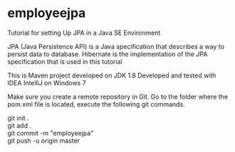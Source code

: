 # employeejpa
Tutorial for setting Up JPA in a Java SE Environment

JPA (Java Persistence API) is a Java specification that describes a way to persist data to database.
Hibernate is the implementation of the JPA specification that is used in this tutorial

This is Maven project developed on JDK 1.8
Developed and tested with IDEA IntelliJ on Windows 7



Make sure you create a remote repository in Git. Go to the folder where the pom.xml file is located, execute the following git commands.  

git init .  
git add .  
git commit -m "employeejpa"  
git push -u origin master  
